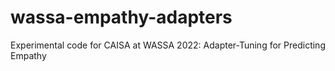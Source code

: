 # wassa-empathy-adapters
Experimental code for CAISA at WASSA 2022: Adapter-Tuning for Predicting Empathy

